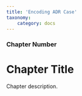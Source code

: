 ```yaml
---
title: 'Encoding ADR Case'
taxonomy:
    category: docs
---
```


### Chapter Number

# Chapter Title

Chapter description.